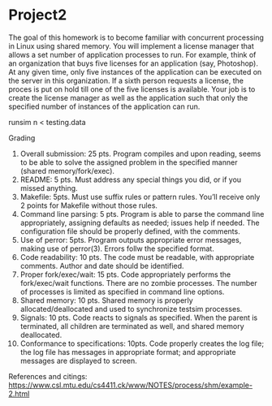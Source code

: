 # Project2

The goal of this homework is to become familiar with concurrent processing in Linux using shared memory. You will implement a license manager that allows a set number of application processes to run. For example, think of an organization that buys five licenses for an application (say, Photoshop). At any given time, only five instances of the application can be executed on the server in this organization. If a sixth person requests a license, the proces is put on hold till one of the five licenses is available. Your job is to create the license manager as well as the application such that only the specified number of instances of the application can run.

runsim n < testing.data

Grading
1. Overall submission: 25 pts. Program compiles and upon reading, seems to be able to solve the assigned problem in the specified manner (shared memory/fork/exec).
2. README: 5 pts. Must address any special things you did, or if you missed anything.
3. Makefile: 5pts. Must use suffix rules or pattern rules. You’ll receive only 2 points for Makefile without those
rules.
4. Command line parsing: 5 pts. Program is able to parse the command line appropriately, assigning defaults as needed; issues help if needed. The configuration file should be properly defined, with the comments.
5. Use of perror: 5pts. Program outputs appropriate error messages, making use of perror(3). Errors follw the specified format.
6. Code readability: 10 pts. The code must be readable, with appropriate comments. Author and date should be identified.
7. Proper fork/exec/wait: 15 pts. Code appropriately performs the fork/exec/wait functions. There are no zombie processes. The number of processes is limited as specified in command line options.
8. Shared memory: 10 pts. Shared memory is properly allocated/deallocated and used to synchronize testsim processes.
9. Signals: 10 pts. Code reacts to signals as specified. When the parent is terminated, all children are terminated as well, and shared memory deallocated.
10. Conformance to specifications: 10pts. Code properly creates the log file; the log file has messages in appropriate format; and appropriate messages are displayed to screen.

References and citings: https://www.csl.mtu.edu/cs4411.ck/www/NOTES/process/shm/example-2.html
